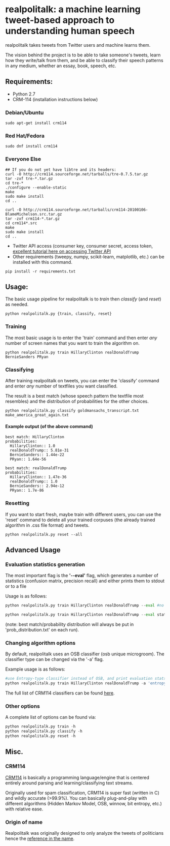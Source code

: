 # realpolitalk: a machine learning tweet-based approach to understanding human speech 
realpolitalk takes tweets from Twitter users and machine learns them. 

The vision behind the project is to be able to take someone's tweets, learn how they write/talk from them, and be able to classify their speech patterns in any medium, whether an essay, book, speech, etc.

## Requirements:
- Python 2.7 
- CRM-114 (installation instructions below)

### Debian/Ubuntu

`sudo apt-get install crm114`

### Red Hat/Fedora

`sudo dnf install crm114`

### Everyone Else

```
## If you do not yet have libtre and its headers:
curl -O http://crm114.sourceforge.net/tarballs/tre-0.7.5.tar.gz
tar -zxf tre-*.tar.gz
cd tre-*
./configure --enable-static
make
sudo make install
cd ..

curl -O http://crm114.sourceforge.net/tarballs/crm114-20100106-BlameMichelson.src.tar.gz
tar -zxf crm114-*.tar.gz
cd crm114*.src
make
sudo make install
cd ..
```

- Twitter API access (consumer key, consumer secret, access token, [excellent tutorial here on accessing Twitter API](http://pythoncentral.io/introduction-to-tweepy-twitter-for-python/)
- Other requirements (tweepy, numpy, scikit-learn, matplotlib, etc.) can be installed with this command.

`pip install -r requirements.txt`

## Usage:
The basic usage pipeline for realpolitalk is to _train_ then _classify_ (and _reset_) as needed.

`python realpolitalk.py {train, classify, reset}`

### Training
The most basic usage is to enter the 'train' command and then enter _any_ number of screen names that you want to train the algorithm on.

`python realpolitalk.py train HillaryClinton realDonaldTrump BernieSanders PRyan`

### Classifying 
After training realpolitalk on tweets, you can enter the 'classify' command and enter _any_ number of textfiles you want classified. 

The result is a best match (whose speech pattern the textfile most resembles) and the distribution of probabilities for the other choices.

`python realpolitalk.py classify goldmansachs_transcript.txt make_america_great_again.txt`
#### Example output (of the above command)

```
best match: HillaryClinton
probabilities:
  HillaryClinton:: 1.0
  realDonaldTrump:: 5.81e-31
  BernieSanders:: 1.44e-22
  PRyan:: 1.64e-56

best match: realDonaldTrump
probabilities:
  HillaryClinton:: 1.47e-36
  realDonaldTrump:: 1.0
  BernieSanders:: 2.94e-12
  PRyan:: 1.7e-86
```

### Resetting
If you want to start fresh, maybe train with different users, you can use the 'reset' command to delete all your trained corpuses (the already trained algorithm in .css file format) and tweets.

`python realpolitalk.py reset --all`

## Advanced Usage
### Evaluation statistics generation 

The most important flag is the **'--eval'** flag, which generates a number of statistics (confusion matrix, precision recall) and either prints them to stdout or to a file 

Usage is as follows:

```python
python realpolitalk.py train HillaryClinton realDonaldTrump --eval #no arguments to print to stdout

python realpolitalk.py train HillaryClinton realDonaldTrump --eval statistics.txt #file_to_write_stats_to.txt
```

(note: best match/probability distribution will always be put in 'prob_distribution.txt' on each run). 

### Changing algorithm options
By default, realpolitalk uses an OSB classifier (osb unique microgroom). The classifier type can be changed via the '-a' flag.

Example usage is as follows:
```python
#use Entropy-type classifier instead of OSB, and print evaluation stats to stdout
python realpolitalk.py train HillaryClinton realDonaldTrump -a 'entropy unique crosslink' --eval
```

The full list of CRM114 classifiers can be found [here](http://i.imgur.com/okAhS8l.png).


### Other options
A complete list of options can be found via:
```python
python realpolitalk.py train -h
python realpolitalk.py classify -h
python realpolitalk.py reset -h
```


## Misc.
### CRM114
[CRM114](crm114.sourceforge.net) is basically a programming language/engine that is centered entirely around parsing and learning/classifying text streams. 

Originally used for spam classification, CRM114 is super fast (written in C) and wildly accurate (>99.9%). You can basically plug-and-play with different algorithms (Hidden Markov Model, OSB, winnow, bit entropy, etc.) with relative ease.


### Origin of name
Realpolitalk was originally designed to only analyze the tweets of politicians hence the [reference in the name](https://en.wikipedia.org/wiki/Realpolitik).

